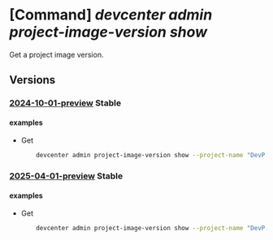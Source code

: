 # [Command] _devcenter admin project-image-version show_

Get a project image version.

## Versions

### [2024-10-01-preview](/Resources/mgmt-plane/L3N1YnNjcmlwdGlvbnMve30vcmVzb3VyY2Vncm91cHMve30vcHJvdmlkZXJzL21pY3Jvc29mdC5kZXZjZW50ZXIvcHJvamVjdHMve30vaW1hZ2VzL3t9L3ZlcnNpb25zL3t9/2024-10-01-preview.xml) **Stable**

<!-- mgmt-plane /subscriptions/{}/resourcegroups/{}/providers/microsoft.devcenter/projects/{}/images/{}/versions/{} 2024-10-01-preview -->

#### examples

- Get
    ```bash
        devcenter admin project-image-version show --project-name "DevProject" --image-name "Win11" --resource-group "rg1" --version-name "1.0.0"
    ```

### [2025-04-01-preview](/Resources/mgmt-plane/L3N1YnNjcmlwdGlvbnMve30vcmVzb3VyY2Vncm91cHMve30vcHJvdmlkZXJzL21pY3Jvc29mdC5kZXZjZW50ZXIvcHJvamVjdHMve30vaW1hZ2VzL3t9L3ZlcnNpb25zL3t9/2025-04-01-preview.xml) **Stable**

<!-- mgmt-plane /subscriptions/{}/resourcegroups/{}/providers/microsoft.devcenter/projects/{}/images/{}/versions/{} 2025-04-01-preview -->

#### examples

- Get
    ```bash
        devcenter admin project-image-version show --project-name "DevProject" --image-name "Win11" --resource-group "rg1" --version-name "1.0.0"
    ```

